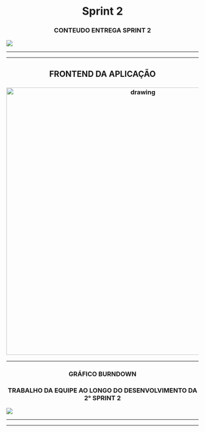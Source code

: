 <h1 align = "center">  Sprint 2 </h1>

 <h3 align="center"> CONTEUDO ENTREGA SPRINT 2  </h3>

   ![](https://user-images.githubusercontent.com/73767256/115162456-f8c3ca80-a079-11eb-9fee-d498513d8f33.jpeg)

   <p align "center">

   <hr>

   <p align ="center">

   <p align "center">

   <hr>

   <p align ="center">


   <h5 align = "center">


   <h2 align = "center"> FRONTEND DA APLICAÇÃO </h2>

   <h3 align = "center">  <img src="https://i.imgur.com/1JjOwRu.mp4"   alt="drawing" width =700 </h3>




   <p align ="center">

   <p align "center">

   <hr>

   <p align ="center">



   














   <h3 align = "center"> GRÁFICO BURNDOWN </h3>
   <h3 align = "center"> TRABALHO DA EQUIPE AO LONGO DO DESENVOLVIMENTO DA 2° SPRINT 2 </h3>
  </h5>
    
  ![](https://user-images.githubusercontent.com/73767256/115142645-4f4cec80-a019-11eb-9752-e58285614ea1.png)
  <p align "center">

   <hr>

   <p align ="center">

   <p align "center">

   <hr>

   <p align ="center">



   